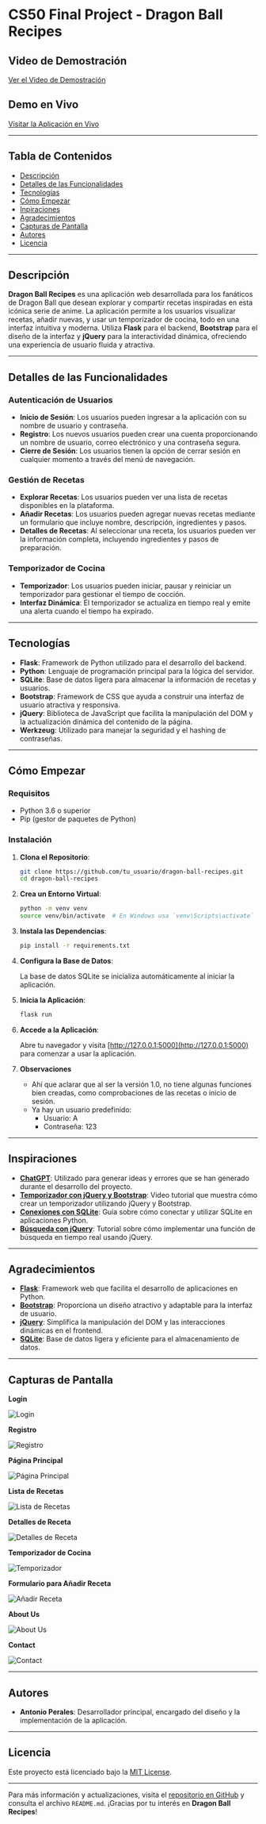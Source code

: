 # CS50 Final Project - Dragon Ball Recipes
## Video de Demostración

[Ver el Video de Demostración](https://youtu.be/examplevideo)

## Demo en Vivo

[Visitar la Aplicación en Vivo](https://dragon-ball-recipes.onrender.com)

---

## Tabla de Contenidos

- [Descripción](#descripción)
- [Detalles de las Funcionalidades](#detalles-de-las-funcionalidades)
- [Tecnologías](#tecnologías)
- [Cómo Empezar](#cómo-empezar)
- [Inpiraciones](#inspiraciones)
- [Agradecimientos](#agradecimientos)
- [Capturas de Pantalla](#capturas-de-pantalla)
- [Autores](#autores)
- [Licencia](#licencia)

---

## Descripción

**Dragon Ball Recipes** es una aplicación web desarrollada para los fanáticos de Dragon Ball que desean explorar y compartir recetas inspiradas en esta icónica serie de anime. La aplicación permite a los usuarios visualizar recetas, añadir nuevas, y usar un temporizador de cocina, todo en una interfaz intuitiva y moderna. Utiliza **Flask** para el backend, **Bootstrap** para el diseño de la interfaz y **jQuery** para la interactividad dinámica, ofreciendo una experiencia de usuario fluida y atractiva.

---

## Detalles de las Funcionalidades

### Autenticación de Usuarios

- **Inicio de Sesión**: Los usuarios pueden ingresar a la aplicación con su nombre de usuario y contraseña.
- **Registro**: Los nuevos usuarios pueden crear una cuenta proporcionando un nombre de usuario, correo electrónico y una contraseña segura.
- **Cierre de Sesión**: Los usuarios tienen la opción de cerrar sesión en cualquier momento a través del menú de navegación.

### Gestión de Recetas

- **Explorar Recetas**: Los usuarios pueden ver una lista de recetas disponibles en la plataforma.
- **Añadir Recetas**: Los usuarios pueden agregar nuevas recetas mediante un formulario que incluye nombre, descripción, ingredientes y pasos.
- **Detalles de Recetas**: Al seleccionar una receta, los usuarios pueden ver la información completa, incluyendo ingredientes y pasos de preparación.

### Temporizador de Cocina

- **Temporizador**: Los usuarios pueden iniciar, pausar y reiniciar un temporizador para gestionar el tiempo de cocción.
- **Interfaz Dinámica**: El temporizador se actualiza en tiempo real y emite una alerta cuando el tiempo ha expirado.

---

## Tecnologías

- **Flask**: Framework de Python utilizado para el desarrollo del backend.
- **Python**: Lenguaje de programación principal para la lógica del servidor.
- **SQLite**: Base de datos ligera para almacenar la información de recetas y usuarios.
- **Bootstrap**: Framework de CSS que ayuda a construir una interfaz de usuario atractiva y responsiva.
- **jQuery**: Biblioteca de JavaScript que facilita la manipulación del DOM y la actualización dinámica del contenido de la página.
- **Werkzeug**: Utilizado para manejar la seguridad y el hashing de contraseñas.

---

## Cómo Empezar

### Requisitos

- Python 3.6 o superior
- Pip (gestor de paquetes de Python)

### Instalación

1. **Clona el Repositorio**:

   ```bash
   git clone https://github.com/tu_usuario/dragon-ball-recipes.git
   cd dragon-ball-recipes
   ```

2. **Crea un Entorno Virtual**:

   ```bash
   python -m venv venv
   source venv/bin/activate  # En Windows usa `venv\Scripts\activate`
   ```

3. **Instala las Dependencias**:

   ```bash
   pip install -r requirements.txt
   ```

4. **Configura la Base de Datos**:

   La base de datos SQLite se inicializa automáticamente al iniciar la aplicación.

5. **Inicia la Aplicación**:

   ```bash
   flask run
   ```

6. **Accede a la Aplicación**:

   Abre tu navegador y visita [http://127.0.0.1:5000](http://127.0.0.1:5000) para comenzar a usar la aplicación.

7. **Observaciones**
   - Ahí que aclarar que al ser la versión 1.0, no tiene algunas funciones bien creadas, como comprobaciones de las recetas o inicio de sesión.
   - Ya hay un usuario predefinido:
      - Usuario: A
      - Contraseña: 123
    
---
## Inspiraciones

- [**ChatGPT**](https://chatgpt.com/): Utilizado para generar ideas y errores que se han generado durante el desarrollo del proyecto.
- [**Temporizador con jQuery y Bootstrap**](https://www.youtube.com/watch?v=vKi-N4cxGNU): Video tutorial que muestra cómo crear un temporizador utilizando jQuery y Bootstrap.
- [**Conexiones con SQLite**](https://www.youtube.com/watch?v=byHcYRpMgI4&t=3458s): Guía sobre cómo conectar y utilizar SQLite en aplicaciones Python.
- [**Búsqueda con jQuery**](https://www.youtube.com/watch?v=pPL66tUwndQ): Tutorial sobre cómo implementar una función de búsqueda en tiempo real usando jQuery.

---
## Agradecimientos

- [**Flask**](https://flask.palletsprojects.com/en/3.0.x/): Framework web que facilita el desarrollo de aplicaciones en Python.
- [**Bootstrap**](https://getbootstrap.com/): Proporciona un diseño atractivo y adaptable para la interfaz de usuario.
- [**jQuery**](https://jquery.com/): Simplifica la manipulación del DOM y las interacciones dinámicas en el frontend.
- [**SQLite**](https://www.sqlite.org/index.html): Base de datos ligera y eficiente para el almacenamiento de datos.


---

## Capturas de Pantalla

**Login**

![Login](screenshots/login.png)

**Registro**

![Registro](screenshots/registro.png)

**Página Principal**

![Página Principal](screenshots/homepage.png)

**Lista de Recetas**

![Lista de Recetas](screenshots/recipes.png)

**Detalles de Receta**

![Detalles de Receta](screenshots/recipe_details.png)

**Temporizador de Cocina**

![Temporizador](screenshots/timer.png)

**Formulario para Añadir Receta**

![Añadir Receta](screenshots/add_recipe.png)

**About Us**

![About Us](screenshots/about_us.png)

**Contact**

![Contact](screenshots/contact.png)

---

## Autores

- **Antonio Perales**: Desarrollador principal, encargado del diseño y la implementación de la aplicación.

---

## Licencia

Este proyecto está licenciado bajo la [MIT License](LICENSE).

---

Para más información y actualizaciones, visita el [repositorio en GitHub](https://github.com/Perales33/Proyectos/tree/Mio/Dragon_Ball_Recipes) y consulta el archivo `README.md`. ¡Gracias por tu interés en **Dragon Ball Recipes**!